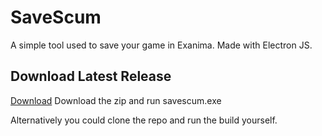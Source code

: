 # SaveScum
A simple tool used to save your game in Exanima. Made with Electron JS.

## Download Latest Release
[Download](https://github.com/Bjwills7/SaveScum/releases/latest) Download the zip and run savescum.exe

Alternatively you could clone the repo and run the build yourself.
